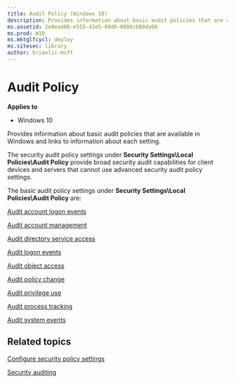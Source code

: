 ```yaml
---
title: Audit Policy (Windows 10)
description: Provides information about basic audit policies that are available in Windows and links to information about each setting.
ms.assetid: 2e8ea400-e555-43e5-89d6-0898cb89da90
ms.prod: W10
ms.mktglfcycl: deploy
ms.sitesec: library
author: brianlic-msft
---
```


# Audit Policy


**Applies to**

-   Windows 10

Provides information about basic audit policies that are available in Windows and links to information about each setting.

The security audit policy settings under **Security Settings\\Local Policies\\Audit Policy** provide broad security audit capabilities for client devices and servers that cannot use advanced security audit policy settings.

The basic audit policy settings under **Security Settings\\Local Policies\\Audit Policy** are:

[Audit account logon events](basic-audit-account-logon-events.md)

[Audit account management](basic-audit-account-management.md)

[Audit directory service access](basic-audit-directory-service-access.md)

[Audit logon events](basic-audit-logon-events.md)

[Audit object access](basic-audit-object-access.md)

[Audit policy change](basic-audit-policy-change.md)

[Audit privilege use](basic-audit-privilege-use.md)

[Audit process tracking](basic-audit-process-tracking.md)

[Audit system events](basic-audit-system-events.md)

## Related topics


[Configure security policy settings](how-to-configure-security-policy-settings.md)

[Security auditing](security-auditing-overview.md)

 

 





